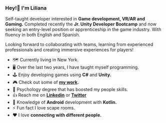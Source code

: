 ### Hey!👋 I'm Liliana

Self-taught developer interested in **Game development, VR/AR and Gaming.** Completed recently the **Jr. Unity Developer Bootcamp** and now seeking an entry-level position or apprenticeship in the game industry. With fluency in both English and Spanish. 

Looking forward to collaborating with teams, learning from experienced professionals and creating immersive experiences for players!

- 🗺 Currently living in New York.
- :desktop_computer: Over the last two years, I have taught myself programming.
- :joystick: Enjoy developing games using **C#** and **Unity.**
- :video_game:  Check out some of **[my work](https://ligomezm.itch.io).** 
- :brain: Psychology degree that has boosted my people skills.
- :thumbsup: Reach me on **[Linkedin](https://www.linkedin.com/in/ligomezm/)** or **[Twitter](https://twitter.com/ligomezm)**
- :iphone: Knowledge of **Android** development with **Kotlin.** 
- ⚡ Fun fact I love scape rooms. 
- ♥  I love **connecting with different people.**



